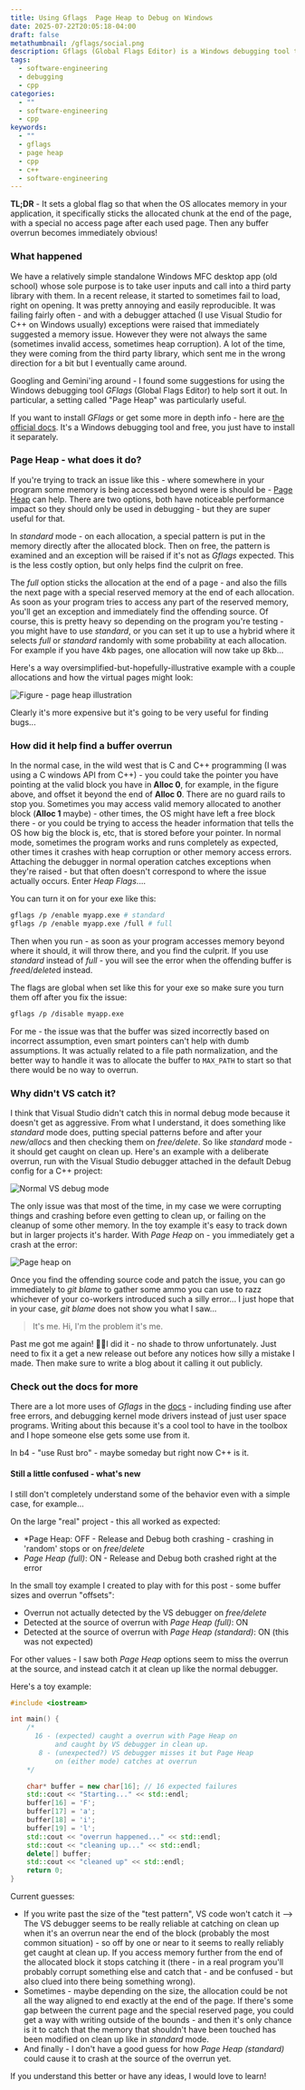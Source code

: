 ```yaml
---
title: Using Gflags  Page Heap to Debug on Windows
date: 2025-07-22T20:05:18-04:00
draft: false
metathumbnail: /gflags/social.png
description: Gflags (Global Flags Editor) is a Windows debugging tool that I recently used to find a pesky buffer overrun error in a C++ application. Here's how it helped me, what it does, and where to get it, in case you ever find yourself in need of the same.
tags:
  - software-engineering
  - debugging
  - cpp
categories:
  - ""
  - software-engineering
  - cpp
keywords:
  - ""
  - gflags
  - page heap
  - cpp
  - c++
  - software-engineering
---
```

**TL;DR** - It sets a global flag so that when the OS allocates memory in your application, it specifically sticks the allocated chunk at the end of the page, with a special no access page after each used page. Then any buffer overrun becomes immediately obvious!

### What happened

We have a relatively simple standalone Windows MFC desktop app (old school) whose sole purpose is to take user inputs and call into a third party library with them. In a recent release, it started to sometimes fail to load, right on opening. It was pretty annoying and easily reproducible. It was failing fairly often - and with a debugger attached (I use Visual Studio for C++ on Windows usually) exceptions were raised that immediately suggested a memory issue. However they were not always the same (sometimes invalid access, sometimes heap corruption). A lot of the time, they were coming from the third party library, which sent me in the wrong direction for a bit but I eventually came around. 

Googling and Gemini'ing around - I found some suggestions for using the Windows debugging tool *GFlags* (Global Flags Editor) to help sort it out. In particular, a setting called "Page Heap" was particularly useful. 

If you want to install *GFlags* or get some more in depth info - here are [the official docs](https://learn.microsoft.com/en-us/windows-hardware/drivers/debugger/gflags). It's a Windows debugging tool and free, you just have to install it separately.

### Page Heap - what does it do?

If you're trying to track an issue like this - where somewhere in your program some memory is being accessed beyond were is should be - [Page Heap](https://learn.microsoft.com/en-us/windows-hardware/drivers/debugger/enable-page-heap) can help. There are two options, both have noticeable performance impact so they should only be used in debugging - but they are super useful for that.

In *standard* mode - on each allocation, a special pattern is put in the memory directly after the allocated block. Then on free, the pattern is examined and an exception will be raised if it's not as *Gflags* expected. This is the less costly option, but only helps find the culprit on free. 

The *full* option sticks the allocation at the end of a page - and also the fills the next page with a special reserved memory at the end of each allocation. As soon as your program tries to access any part of the reserved memory, you'll get an exception and immediately find the offending source. Of course, this is pretty heavy so depending on the program you're testing - you might have to use *standard*, or you can set it up to use a hybrid where it selects *full* or *standard* randomly with some probability at each allocation. For example if you have 4kb pages, one allocation will now take up 8kb...

Here's a way oversimplified-but-hopefully-illustrative example with a couple allocations and how the virtual pages might look:

![Figure - page heap illustration](/gflags/simple-heap.png)

Clearly it's more expensive but it's going to be very useful for finding bugs...
### How did it help find a buffer overrun

In the normal case, in the wild west that is C and C++ programming (I was using a C windows API from C++) - you could take the pointer you have pointing at the valid block you have in **Alloc 0**, for example, in the figure above, and offset it beyond the end of **Alloc 0**. There are no guard rails to stop you. Sometimes you may access valid memory allocated to another block (**Alloc 1** maybe) - other times, the OS might have left a free block there - or you could be trying to access the header information that tells the OS how big the block is, etc, that is stored before your pointer.  In normal mode, sometimes the program works and runs completely as expected, other times it crashes with heap corruption or other memory access errors. Attaching the debugger in normal operation catches exceptions when they're raised - but that often doesn't correspond to where the issue actually occurs. Enter *Heap Flags*....

You can turn it on for your exe like this:

```bash
gflags /p /enable myapp.exe # standard
gflags /p /enable myapp.exe /full # full

```

Then when you run - as soon as your program accesses memory beyond where it should, it will throw there, and you find the culprit. If you use *standard* instead of *full* - you will see the error when the offending buffer is *free*d/*delete*d instead.

The flags are global when set like this for your exe so make sure you turn them off after you fix the issue:

```bash
gflags /p /disable myapp.exe
```

For me - the issue was that the buffer was sized incorrectly based on incorrect assumption, even smart pointers can't help with dumb assumptions. It was actually related to a file path normalization, and the better way to handle it was to allocate the buffer to `MAX_PATH` to start so that there would be no way to overrun.
### Why didn't VS catch it?

I think that Visual Studio didn't catch this in normal debug mode because it doesn't get as aggressive. From what I understand, it does something like *standard* mode does, putting special patterns before and after your *new/alloc*s and then checking them on *free/delete*. So like *standard* mode - it should get caught on clean up. Here's an example with a deliberate overrun, run with the Visual Studio debugger attached in the default Debug config for a C++ project:

![Normal VS debug mode](/gflags/normal_vs_debug.png)

The only issue was that most of the time, in my case we were corrupting things and crashing before even getting to clean up, or failing on the cleanup of some other memory. In the toy example it's easy to track down but in larger projects it's harder. With *Page Heap* on - you immediately get a crash at the error:

![Page heap on](/gflags/page_heap.png)

Once you find the offending source code and patch the issue, you can go immediately to *git blame* to gather some ammo you can use to razz whichever of your co-workers introduced such a silly error... I just hope that in your case, *git  blame* does not show you what I saw...

>It's me. Hi, I'm the problem it's me.

Past me got me again! 🤦‍♂️I did it - no shade to throw unfortunately. Just need to fix it a get a new release out before any notices how silly a mistake I made. Then make sure to write a blog about it calling it out publicly.

### Check out the docs for more 

There are a lot more uses of *Gflags* in the [docs](https://learn.microsoft.com/en-us/windows-hardware/drivers/debugger/gflags-examples) - including finding use after free errors, and debugging kernel mode drivers instead of just user space programs. Writing about this because it's a cool tool to have in the toolbox and I hope someone else gets some use from it.

In b4 - "use Rust bro" - maybe someday but right now C++ is it.

#### Still a little confused - what's new

I still don't completely understand some of the behavior even with a simple case, for example...

On the large "real" project - this all worked as expected:
- *Page Heap: OFF - Release and Debug both crashing - crashing in 'random' stops or on *free*/*delete*
- *Page Heap (full)*: ON - Release and Debug both crashed right at the error

In the small toy example I created to play with for this post -  some buffer sizes and overrun "offsets":
- Overrun not actually detected by the VS debugger on *free/delete*
- Detected at the source of overrun with *Page Heap (full)*: ON
- Detected at the source of overrun with *Page Heap (standard)*: ON (this was not expected)

For other values - I saw both *Page Heap* options seem to miss the overrun at the source, and instead catch it at clean up like the normal debugger. 

Here's a toy example:

```cpp
#include <iostream>

int main() {
    /*
	  16 - (expected) caught a overrun with Page Heap on
	       and caught by VS debugger in clean up.  
	   8 - (unexpected?) VS debugger misses it but Page Heap
	       on (either mode) catches at overrun 
    */

    char* buffer = new char[16]; // 16 expected failures 
    std::cout << "Starting..." << std::endl;
    buffer[16] = 'F';
    buffer[17] = 'a';
    buffer[18] = 'i';
    buffer[19] = 'l';
    std::cout << "overrun happened..." << std::endl;
    std::cout << "cleaning up..." << std::endl;
    delete[] buffer;
    std::cout << "cleaned up" << std::endl;
    return 0;
}
```

Current guesses:
- If you write past the size of the "test pattern",  VS code won't catch it --> The VS debugger seems to be really reliable at catching on clean up when it's an overrun near the end of the block (probably the most common situation) - so off by one or near to it seems to really reliably get caught at clean up. If you access memory further from  the end of the allocated block it stops catching it (there - in a real program you'll probably corrupt something else and catch that - and be confused - but also clued into there being something wrong).
- Sometimes - maybe depending on the size, the allocation could be not all the way aligned to end exactly at the end of the page. If there's some gap between the current page and the special reserved page, you could get a way with writing outside of the bounds - and then it's only chance is it to catch that the memory that shouldn't have been touched has been modified on clean up like in *standard* mode. 
- And finally - I don't have a good guess for how *Page Heap (standard)* could cause it to crash at the source of the overrun yet.

If you understand this better or have any ideas, I would love to learn!








